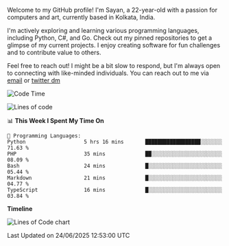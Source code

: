 Welcome to my GitHub profile! I'm Sayan, a 22-year-old with a passion for computers and art, currently based in Kolkata, India.

I'm actively exploring and learning various programming languages, including Python, C#, and Go. Check out my pinned repositories to get a glimpse of my current projects. I enjoy creating software for fun challenges and to contribute value to others.

Feel free to reach out! I might be a bit slow to respond, but I'm always open to connecting with like-minded individuals. You can reach out to me via [email](mailto:me@sayanbiswas.in) or [twitter dm](https://twitter.com/TheDankDel)

<!--START_SECTION:waka-->
![Code Time](http://img.shields.io/badge/Code%20Time-2%2C266%20hrs%206%20mins-blue)

![Lines of code](https://img.shields.io/badge/From%20Hello%20World%20I%27ve%20Written-11.1%20million%20lines%20of%20code-blue)

📊 **This Week I Spent My Time On** 

```text
💬 Programming Languages: 
Python                   5 hrs 16 mins       ██████████████████░░░░░░░   71.63 % 
PHP                      35 mins             ██░░░░░░░░░░░░░░░░░░░░░░░   08.09 % 
Bash                     24 mins             █░░░░░░░░░░░░░░░░░░░░░░░░   05.44 % 
Markdown                 21 mins             █░░░░░░░░░░░░░░░░░░░░░░░░   04.77 % 
TypeScript               16 mins             █░░░░░░░░░░░░░░░░░░░░░░░░   03.84 % 
```

**Timeline**

![Lines of Code chart](https://raw.githubusercontent.com/Dank-del/Dank-del/main/assets/bar_graph.png)


 Last Updated on 24/06/2025 12:53:00 UTC
<!--END_SECTION:waka-->
